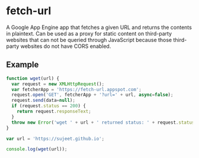 fetch-url
=========

A Google App Engine app that fetches a given URL and
returns the contents in plaintext. Can be used as a proxy
for static content on third-party websites that can not
be queried through JavaScript because those third-party
websites do not have CORS enabled.

Example
-------
```javascript
function wget(url) {
  var request = new XMLHttpRequest();
  var fetcherApp = 'https://fetch-url.appspot.com';
  request.open('GET', fetcherApp + '?url=' + url, async=false);
  request.send(data=null);
  if (request.status == 200) {
    return request.responseText;
  }
  throw new Error('wget ' + url + ' returned status: ' + request.status);
}

var url = 'https://sujeet.github.io';

console.log(wget(url));
```
